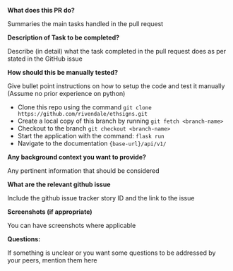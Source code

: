 **What does this PR do?**

Summaries the main tasks handled in the pull request

**Description of Task to be completed?**

Describe (in detail) what the task completed in the pull request does as per stated in the
GitHub issue

**How should this be manually tested?**

Give bullet point instructions on how to setup the code and test it manually (Assume no prior experience on python)

- Clone this repo using the command `git clone https://github.com/rivendale/ethsigns.git`
- Create a local copy of this branch by running `git fetch <branch-name>`
- Checkout to the branch `git checkout <branch-name>`
- Start the application with the command: `flask run`
- Navigate to the documentation `{base-url}/api/v1/`

**Any background context you want to provide?**

Any pertinent information that should be considered

**What are the relevant github issue**

Include the github issue tracker story ID and the link to the issue

**Screenshots (if appropriate)**

You can have screenshots where applicable

**Questions:**

If something is unclear or you want some questions to be addressed by your peers, mention them here
